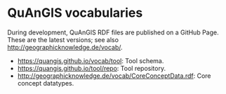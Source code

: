 # QuAnGIS vocabularies

During development, QuAnGIS RDF files are published on a GitHub Page. 
These are the latest versions; see also 
<http://geographicknowledge.de/vocab/>.

-   <https://quangis.github.io/vocab/tool>: Tool schema.
-   <https://quangis.github.io/tool/repo>: Tool repository.
-   <http://geographicknowledge.de/vocab/CoreConceptData.rdf>: Core 
    concept datatypes.
